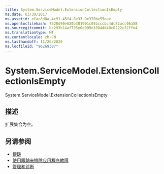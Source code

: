 ```yaml
---
title: System.ServiceModel.ExtensionCollectionIsEmpty
ms.date: 03/30/2017
ms.assetid: efac8d8a-4c91-45f4-8e33-9e370be55eae
ms.openlocfilehash: 7528d90e620b381901c05bcccbc4dc82acc06a58
ms.sourcegitcommit: bc293b14af795e0e999e3304dd40c0222cf2ffe4
ms.translationtype: MT
ms.contentlocale: zh-CN
ms.lasthandoff: 11/26/2020
ms.locfileid: "96269387"
---
```

# <a name="systemservicemodelextensioncollectionisempty"></a>System.ServiceModel.ExtensionCollectionIsEmpty

System.ServiceModel.ExtensionCollectionIsEmpty  
  
## <a name="description"></a>描述  

 扩展集合为空。  
  
## <a name="see-also"></a>另请参阅

- [跟踪](index.md)
- [使用跟踪来排除应用程序故障](using-tracing-to-troubleshoot-your-application.md)
- [管理和诊断](../index.md)
